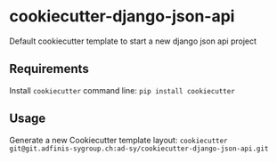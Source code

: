 cookiecutter-django-json-api
============================

Default cookiecutter template to start a new django json api project

Requirements
------------
Install `cookiecutter` command line: `pip install cookiecutter`

Usage
-----
Generate a new Cookiecutter template layout: `cookiecutter git@git.adfinis-sygroup.ch:ad-sy/cookiecutter-django-json-api.git`

